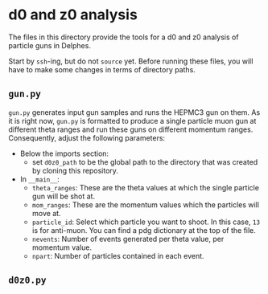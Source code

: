 # d0 and z0 analysis
The files in this directory provide the tools for a d0 and z0 analysis of particle guns in Delphes.

Start by `ssh`-ing, but do not `source` yet. Before running these files, you will have to make some changes in terms of directory paths.

## `gun.py`
`gun.py` generates input gun samples and runs the HEPMC3 gun on them. As it is right now, `gun.py` is formatted to produce a single particle muon gun at different theta ranges and run these guns on different momentum ranges. Consequently, adjust the following parameters:
  - Below the imports section:
    - set `d0z0_path` to be the global path to the directory that was created by cloning this repository.
  - In `__main__`:
    - `theta_ranges`: These are the theta values at which the single particle gun will be shot at.
    - `mom_ranges`: These are the momentum values which the particles will move at.
    - `particle_id`: Select which particle you want to shoot. In this case, `13` is for anti-muon. You can find a pdg dictionary at the top of the file.
    - `nevents`: Number of events generated per theta value, per momentum value.
    - `npart`: Number of particles contained in each event.
      
## `d0z0.py`
